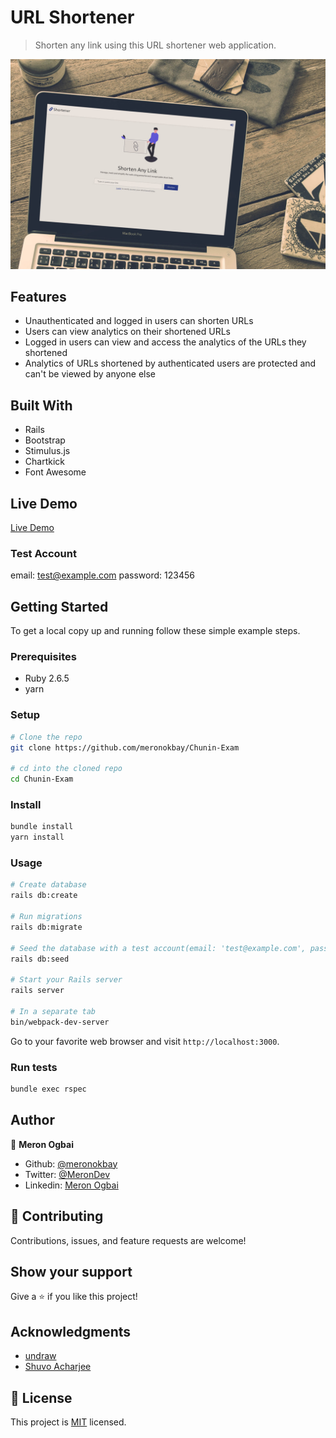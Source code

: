 # URL Shortener

> Shorten any link using this URL shortener web application.

![screenshot](./app_screenshot.jpg)

## Features

- Unauthenticated and logged in users can shorten URLs
- Users can view analytics on their shortened URLs
- Logged in users can view and access the analytics of the URLs they shortened
- Analytics of URLs shortened by authenticated users are protected and can't be viewed by anyone else

## Built With

- Rails
- Bootstrap
- Stimulus.js
- Chartkick
- Font Awesome

## Live Demo

[Live Demo](https://shorten-dat-url.herokuapp.com/)

### Test Account

email: test@example.com
password: 123456

## Getting Started

To get a local copy up and running follow these simple example steps.

### Prerequisites

- Ruby 2.6.5
- yarn

### Setup

```bash
# Clone the repo
git clone https://github.com/meronokbay/Chunin-Exam

# cd into the cloned repo
cd Chunin-Exam
```

### Install

```bash
bundle install
yarn install
```

### Usage

```bash
# Create database
rails db:create

# Run migrations
rails db:migrate

# Seed the database with a test account(email: 'test@example.com', password: '123456')
rails db:seed

# Start your Rails server
rails server

# In a separate tab
bin/webpack-dev-server
```

Go to your favorite web browser and visit `http://localhost:3000`.

### Run tests

```bash
bundle exec rspec
```

## Author

👤 **Meron Ogbai**

- Github: [@meronokbay](https://github.com/meronokbay)
- Twitter: [@MeronDev](https://twitter.com/MeronDev)
- Linkedin: [Meron Ogbai](https://linkedin.com/in/meron-ogbai/)

## 🤝 Contributing

Contributions, issues, and feature requests are welcome!

## Show your support

Give a ⭐️ if you like this project!

## Acknowledgments

- [undraw](https://undraw.co/)
- [ Shuvo Acharjee](https://dribbble.com/shots/11777863-Link-Shortener-Landing-Page-Concept)

## 📝 License

This project is [MIT](./LICENSE) licensed.
